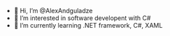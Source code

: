 - 👋 Hi, I’m @AlexAndguladze
- 👀 I’m interested in software developent with C#
- 🌱 I’m currently learning .NET framework, C#, XAML

<!---
AlexAndguladze/AlexAndguladze is a ✨ special ✨ repository because its `README.md` (this file) appears on your GitHub profile.
You can click the Preview link to take a look at your changes.
--->
